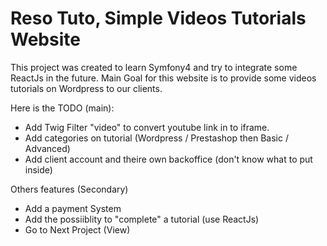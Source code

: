 # Reso Tuto, Simple Videos Tutorials Website

This project was created to learn Symfony4 and try to integrate some ReactJs in the future. 
Main Goal for this website is to provide some videos tutorials on Wordpress to our clients.

Here is the TODO (main): 
- Add Twig Filter "video" to convert youtube link in to iframe.
- Add categories on tutorial (Wordpress / Prestashop then Basic / Advanced)
- Add client account and theire own backoffice (don't know what to put inside)

Others features (Secondary)
- Add a payment System
- Add the possiiblity to "complete" a tutorial (use ReactJs)
- Go to Next Project (View)

